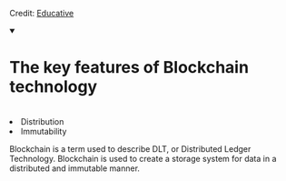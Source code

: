 Credit: [Educative](https://www.educative.io/courses/hands-on-blockchain-hyperledger-fabric/xV26VjZ7yMl)

<details open>
  <summary><h1>The key features of Blockchain technology</h1></summary>
<br>
  <lu>
    <li>Distribution</li>
    <li>Immutability</li>
  </lu>
</details>

Blockchain is a term used to describe DLT, or Distributed Ledger Technology. 
Blockchain is used to create a storage system for data in a distributed and immutable manner.

